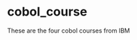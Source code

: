 # cobol_course

<!--
#field
Learning

#groups
IBM

#languages
Cobol

#frames and libs

-->

These are the four cobol courses from IBM
